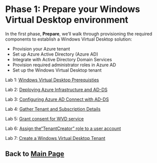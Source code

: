 # Phase 1: Prepare your Windows Virtual Desktop environment

In the first phase, **Prepare**, we’ll walk through provisioning the required components to establish a Windows Virtual Desktop solution:

- Provision your Azure tenant
- Set up Azure Active Directory (Azure AD)
- Integrate with Active Directory Domain Services
- Provision required administrator roles in Azure AD
- Set up the Windows Virtual Desktop tenant

Lab 1: [Windows Virtual Desktop Prerequisties](Prepare-Lab01-Prerequisites.md)

Lab 2: [Deploying Azure Infrastructure and AD-DS](Prepare-Lab02-Deploying-Azure-Infrastructure-and-AD-DS.md)

Lab 3: [Configuring Azure AD Connect with AD-DS](Prepare-Lab03-Configuring-Azure-AD-Connect-with-AD-DS.md)

Lab 4: [Gather Tenant and Subscription Details](Prepare-Lab04-Gather-Tenant-and-Subscription-Details.md)

Lab 5: [Grant consent for WVD service](Prepare-Lab05-Grant-consent-for-WVD-service.md)

Lab 6: [Assign the“TenantCreator” role to a user account](Prepare-Lab06-Assign-the-“TenantCreator”-role-to-a-user-account.md)

Lab 7: [Create a Windows Virtual Desktop Tenant](Prepare-Lab07-Create-a-Windows-Virtual-Desktop-Tenant.md)

## Back to [Main Page](../index.md)
